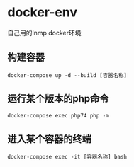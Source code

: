 # docker-env

自己用的lnmp docker环境

## 构建容器
```
docker-compose up -d --build [容器名称]
```
## 运行某个版本的php命令
```
docker-compose exec php74 php -m
```

## 进入某个容器的终端
```
docker-compose exec -it [容器名称] bash
```